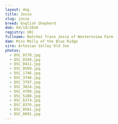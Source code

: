 ```yaml
---
layout: dog
title: Josie
slug: josie
breed: English Shepherd
dob: 04/14/2018
registry: UKC
fullname: Natchez Trace Josie of Westernview Farm
dam: Miss Molly of the Blue Ridge
sire: Artesian Valley Old Joe
photos:
  - DSC_0170.jpg
  - DSC_0294.jpg
  - DSC_0411.jpg
  - DSC_0509.jpg
  - DSC_1746.jpg
  - DSC_3748.jpg
  - DSC_3797.jpg
  - DSC_3834.jpg
  - DSC_4780.jpg
  - DSC_5108.jpg
  - DSC_6374.jpg
  - DSC_8376.jpg
  - DSC_8581.jpg
  - DSC_8691.jpg
---
```

<p></p>
